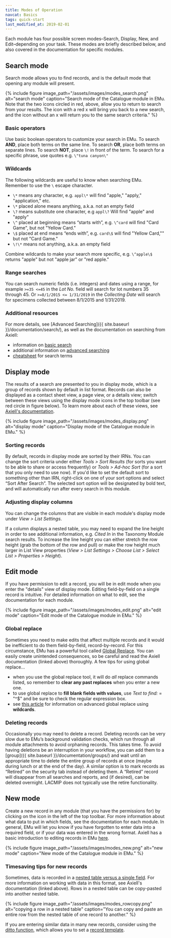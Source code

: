 ```yaml
---
title: Modes of Operation
navcat: Basics
tags: quick-start
last_modified_at: 2019-02-01
---
```

Each module has four possible screen modes–Search, Display, New, and Edit–depending on your task. These modes are briefly described below, and also covered in the documentation for specific modules.

## Search mode

Search mode allows you to find records, and is the default mode that opening any module will present.

{% include figure image_path="/assets/images/modes_search.png" alt="search mode" caption="Search mode of the Catalogue module in EMu. Note that the two icons circled in red, above, allow you to return to search from your results. The icon with a red x will bring you back to a new search, and the icon without an x will return you to the same search criteria." %}

### Basic operators

Use basic boolean operators to customize your search in EMu. To search **AND**, place both terms on the same line. To search **OR**, place both terms on separate lines. To search **NOT**, place `\!` in front of the term. To search for a specific phrase, use quotes e.g. `\"tuna canyon\"`

### Wildcards

The following wildcards are useful to know when searching EMu. Remember to use the `\` escape character.
- `\*` means any character, e.g. `appl\*` will find "apple," "apply," "application," etc.
- `\*` placed alone means anything, a.k.a. not an empty field
- `\?` means substitute one character, e.g `appl\?` Will find "apple" and "apply"
- `\^` placed at beginning means “starts with”, e.g. `\^card` will find "Card Game", but not "Yellow Card."
- `\$` placed at end means “ends with”, e.g. `card\$` will find "Yellow Card,"" but not "Card Game."
- `\!\*` means not anything, a.k.a. an empty field

Combine wildcards to make your search more specific, e.g. `\^apple\$` returns "apple" but not "apple jar" or "red apple."

### Range searches

You can search numeric fields (i.e. integers) and dates using a range, for example `>=35 <=45` in the *Lot No.* field will search for lot numbers 35 through 45. Or `>=8/1/2015 <= 1/31/2019` in the *Collecting Date* will search for specimens collected between 8/1/2015 and 1/31/2019.

### Additional resources

For more details, see [Advanced Searching]({{ site.baseurl }}/documentation/search/), as well as the documentation on searching from Axiell:
- information on [basic search](http://help.emu.axiell.com/latest/en/Topics/Common/How%20to%20search.htm)
- additional information on [advanced searching](http://help.emu.axiell.com/latest/en/Topics/Common/Search%20-%20section.htm)
- [cheatsheet](http://help.emu.axiell.com/latest/en/Resources/Downloads/Unicode/EMu_Unicode_Cheatsheet_IE_20170602.pdf) for search terms

## Display mode

The results of a search are presented to you in display mode, which is a group of records shown by default in list format. Records can also be displayed as a contact sheet view, a page view, or a details view; switch between these views using the display mode icons in the top toolbar (see red circle in figure below). To learn more about each of these views, see [Axiell's documentation](http://help.emu.axiell.com/latest/en/Topics/Common/Displaying%20records.htm).

{% include figure image_path="/assets/images/modes_display.png" alt="display mode" caption="Display mode of the Catalogue module in EMu." %}

### Sorting records

By default, records in display mode are sorted by their IRNs. You can change the sort criteria under either  *Tools > Sort Results* (for sorts you want to be able to share or access frequently) or *Tools > Ad-hoc Sort* (for a sort that you only need to use now). If you'd like to set the default sort to something other than IRN, right-click on one of your sort options and select “Sort After Search”. The selected sort option will be designated by bold text, and will automatically run after every search in this module.

### Adjusting display columns

You can change the columns that are visible in each module's display mode under *View > List Settings*.

If a column displays a nested table, you may need to expand the line height in order to see additional information, e.g. *Cited In* in the Taxonomy Module search results. To increase the line height you can either stretch the row height (grab the bottom of the row and pull) or make the row height much larger in List View properties (*View > List Settings > Choose List > Select List > Properties > Height*).

## Edit mode

If you have permission to edit a record, you will be in edit mode when you enter the "details" view of display mode. Editing field-by-field on a single record is intuitive. For detailed information on what to edit, see the documentation for each module.

{% include figure image_path="/assets/images/modes_edit.png" alt="edit mode" caption="Edit mode of the Catalogue module in EMu." %}

### Global replace

Sometimes you need to make edits that affect multiple records and it would be inefficient to do them field-by-field, record-by-record. For this circumstance, EMu has a powerful tool called [Global Replace](http://help.emu.axiell.com/latest/en/Topics/Common/Global%20Replace.htm). You can easily create unintended consequences, so be careful and read the Axiell documentation (linked above) thoroughly. A few tips for using global replace...
- when you use the global replace tool, it will do *all* replace commands listed, so remember to **clear any past replaces** when you enter a new one.
- to use global replace to **fill blank fields with values**, use *Text to find:* = "^$" and be sure to check the regular expression box.
- see [this article](http://help.emu.axiell.com/latest/en/Topics/Common/Wildcards%20in%20a%20Global%20Replace.htm) for information on advanced global replace using **wildcards**.

### Deleting records

Occasionally you may need to delete a record. Deleting records can be very slow due to EMu’s background validation checks, which run through all module attachments to avoid orphaning records. This takes time. To avoid having deletions be an interruption in your workflow, you can add them to a [group]({{ site.baseurl }}/documentation/groups/) and wait until an appropriate time to delete the entire group of records at once (maybe during lunch or at the end of the day). A similar option is to mark records as “Retired” on the security tab instead of deleting them. A “Retired” record will disappear from all searches and reports, and (if desired), can be deleted overnight. LACMIP does not typically use the retire functionality.

## New mode

Create a new record in any module (that you have the permissions for) by clicking on the icon in the left of the top toolbar. For more information about what data to put in which fields, see the documentation for each module. In general, EMu will let you know if you have forgotten to enter data into a required field, or if your data was entered in the wrong format. Axiell has a basic introduction to editing records in EMu [here](http://help.emu.axiell.com/latest/en/Topics/Common/Working%20with%20records.htm).

{% include figure image_path="/assets/images/modes_new.png" alt="new mode" caption="New mode of the Catalogue module in EMu." %}

### Timesaving tips for new records

Sometimes, data is recorded in a [nested table versus a single field](http://help.emu.axiell.com/latest/en/Topics/Common/Tables.htm). For more information on working with data in this format, see Axiell's documentation (linked above). Rows in a nested table can be copy-pasted into another nested table.

{% include figure image_path="/assets/images/modes_rowcopy.png" alt="copying a row in a nested table" caption="You can copy and paste an entire row from the nested table of one record to another." %}

If you are entering similar data in many new records, consider using the [ditto function](http://help.emu.axiell.com/v5.1/en/Topics/Common/How%20to%20use%20the%20Ditto%20utility.htm), which allows you to set a [record template](http://help.emu.axiell.com/latest/en/Topics/Common/Record%20Templates.htm).

